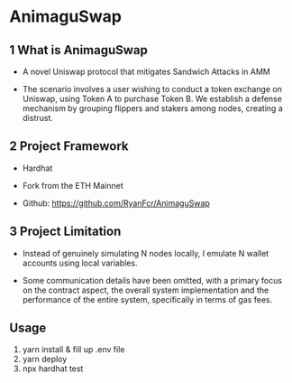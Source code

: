 # AnimaguSwap
## 1 What is AnimaguSwap
- A novel Uniswap protocol that mitigates Sandwich Attacks in AMM 

- The scenario involves a user wishing to conduct a token exchange on Uniswap, using Token A to purchase Token B. We establish a defense mechanism by grouping flippers and stakers among nodes, creating a distrust.
## 2 Project Framework
- Hardhat 

- Fork from the ETH Mainnet

- Github: https://github.com/RyanFcr/AnimaguSwap
## 3 Project Limitation
- Instead of genuinely simulating N nodes locally, I emulate N wallet accounts using local variables.

- Some communication details have been omitted, with a primary focus on the contract aspect, the overall system implementation and the performance of the entire system, specifically in terms of gas fees.
## Usage
1. yarn install & fill up .env file
2. yarn deploy
3. npx hardhat test